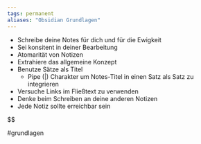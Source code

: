 ```yaml
---
tags: permanent
aliases: "Obsidian Grundlagen"
---
```


- Schreibe deine Notes für dich und für die Ewigkeit
- Sei konsitent in deiner Bearbeitung
- Atomarität von Notizen
- Extrahiere das allgemeine Konzept
- Benutze Sätze als Titel
	- Pipe (|) Charakter um Notes-Titel in einen Satz als Satz zu integrieren
- Versuche Links im Fließtext zu verwenden
- Denke beim Schreiben an deine anderen Notizen
- Jede Notiz sollte erreichbar sein


$$



#grundlagen

